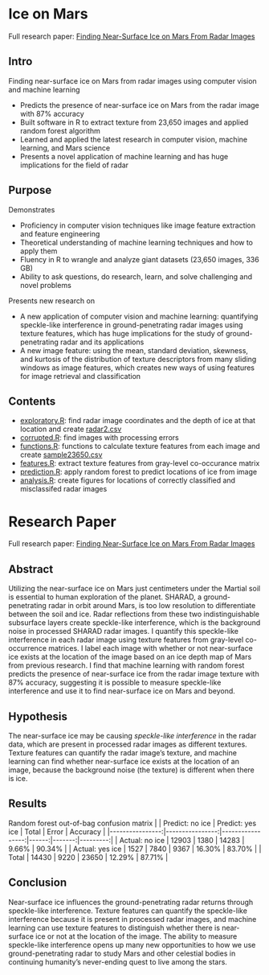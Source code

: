 # Ice on Mars
Full research paper: [Finding Near-Surface Ice on Mars From Radar Images](https://github.com/nathanjchan/ice-on-mars/blob/master/Ice%20on%20Mars.pdf)

## Intro
Finding near-surface ice on Mars from radar images using computer vision and machine learning
- Predicts the presence of near-surface ice on Mars from the radar image with 87% accuracy
- Built software in R to extract texture from 23,650 images and applied random forest algorithm
- Learned and applied the latest research in computer vision, machine learning, and Mars science
- Presents a novel application of machine learning and has huge implications for the field of radar

## Purpose
Demonstrates
- Proficiency in computer vision techniques like image feature extraction and feature engineering
- Theoretical understanding of machine learning techniques and how to apply them
- Fluency in R to wrangle and analyze giant datasets (23,650 images, 336 GB)
- Ability to ask questions, do research, learn, and solve challenging and novel problems

Presents new research on
- A new application of computer vision and machine learning: quantifying speckle-like interference in ground-penetrating radar images using texture features, which has huge implications for the study of ground-penetrating radar and its applications
- A new image feature: using the mean, standard deviation, skewness, and kurtosis of the distribution of texture descriptors from many sliding windows as image features, which creates new ways of using features for image retrieval and classification

## Contents
- [exploratory.R](https://github.com/nathanjchan/ice-on-mars/blob/master/exploratory.R): find radar image coordinates and the depth of ice at that location and create [radar2.csv](https://github.com/nathanjchan/ice-on-mars/blob/master/radar2.csv)
- [corrupted.R](https://github.com/nathanjchan/ice-on-mars/blob/master/corrupted.R): find images with processing errors
- [functions.R](https://github.com/nathanjchan/ice-on-mars/blob/master/functions.R): functions to calculate texture features from each image and create [sample23650.csv](https://github.com/nathanjchan/ice-on-mars/blob/master/sample23650.csv)
- [features.R](https://github.com/nathanjchan/ice-on-mars/blob/master/features.R): extract texture features from gray-level co-occurance matrix
- [prediction.R](https://github.com/nathanjchan/ice-on-mars/blob/master/predictions.R): apply random forest to predict locations of ice from image
- [analysis.R](https://github.com/nathanjchan/ice-on-mars/blob/master/analysis.R): create figures for locations of correctly classified and misclassifed radar images

# Research Paper
Full research paper: [Finding Near-Surface Ice on Mars From Radar Images](https://github.com/nathanjchan/ice-on-mars/blob/master/Ice%20on%20Mars.pdf)

## Abstract
Utilizing the near-surface ice on Mars just centimeters under the Martial soil is essential to human exploration of the planet. SHARAD, a ground-penetrating radar in orbit around Mars, is too low resolution to differentiate between the soil and ice. Radar reflections from these two indistinguishable subsurface layers create speckle-like interference, which is the background noise in processed SHARAD radar images. I quantify this speckle-like interference in each radar image using texture features from gray-level co-occurrence matrices. I label each image with whether or not near-surface ice exists at the location of the image based on an ice depth map of Mars from previous research. I find that machine learning with random forest predicts the presence of near-surface ice from the radar image texture with 87% accuracy, suggesting it is possible to measure speckle-like interference and use it to find near-surface ice on Mars and beyond.

## Hypothesis
The near-surface ice may be causing *speckle-like interference* in the radar data, which are present in processed radar images as different textures. Texture features can quantify the radar image’s texture, and machine learning can find whether near-surface ice exists at the location of an image, because the background noise (the texture) is different when there is ice.

## Results
Random forest out-of-bag confusion matrix
|                 | Predict: no ice | Predict: yes ice | Total |  Error | Accuracy |
|----------------:|----------------:|-----------------:|------:|-------:|---------:|
|  Actual: no ice |           12903 |             1380 | 14283 |  9.66% |   90.34% |
| Actual: yes ice |            1527 |             7840 |  9367 | 16.30% |   83.70% |
|           Total |           14430 |             9220 | 23650 | 12.29% |   87.71% |

## Conclusion
Near-surface ice influences the ground-penetrating radar returns through speckle-like interference. Texture features can quantify the speckle-like interference because it is present in processed radar images, and machine learning can use texture features to distinguish whether there is near-surface ice or not at the location of the image. The ability to measure speckle-like interference opens up many new opportunities to how we use ground-penetrating radar to study Mars and other celestial bodies in continuing humanity’s never-ending quest to live among the stars.
